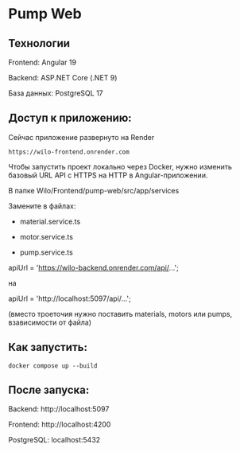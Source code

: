 # Pump Web

## Технологии

Frontend: Angular 19

Backend: ASP.NET Core (.NET 9)

База данных: PostgreSQL 17


## Доступ к приложению:

Сейчас приложение развернуто на Render

`https://wilo-frontend.onrender.com`



Чтобы запустить проект локально через Docker, нужно изменить базовый URL API с HTTPS на HTTP в Angular-приложении.

В папке Wilo/Frontend/pump-web/src/app/services

Замените в файлах:

- material.service.ts

- motor.service.ts

- pump.service.ts

apiUrl = 'https://wilo-backend.onrender.com/api/...';

на

apiUrl = 'http://localhost:5097/api/...';

(вместо троеточия нужно поставить materials, motors или pumps, взависимости от файла)


## Как запустить:


` docker compose up --build `


## После запуска:

Backend: http://localhost:5097

Frontend: http://localhost:4200

PostgreSQL: localhost:5432
